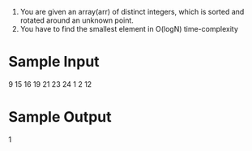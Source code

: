 1. You are given an array(arr) of distinct integers, which is sorted and rotated around an unknown point.
2. You have to find the smallest element in O(logN) time-complexity


# Sample Input

9
15
16
19
21
23
24
1
2
12

# Sample Output

1